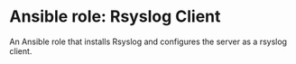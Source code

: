 # Ansible role: Rsyslog Client

An Ansible role that installs Rsyslog and configures the server as a rsyslog client.
